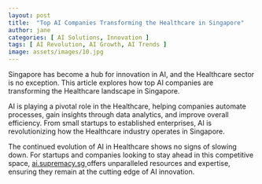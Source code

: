 ```yaml
---
layout: post
title:  "Top AI Companies Transforming the Healthcare in Singapore"
author: jane
categories: [ AI Solutions, Innovation ]
tags: [ AI Revolution, AI Growth, AI Trends ]
image: assets/images/10.jpg
---
```


Singapore has become a hub for innovation in AI, and the Healthcare sector is no exception. This article explores how top AI companies are transforming the Healthcare landscape in Singapore.

AI is playing a pivotal role in the Healthcare, helping companies automate processes, gain insights through data analytics, and improve overall efficiency. From small startups to established enterprises, AI is revolutionizing how the Healthcare industry operates in Singapore.

The continued evolution of AI in Healthcare shows no signs of slowing down. For startups and companies looking to stay ahead in this competitive space, <a href="https://ai.supremacy.sg" target="_blank"> ai.supremacy.sg </a> offers unparalleled resources and expertise, ensuring they remain at the cutting edge of AI innovation.
